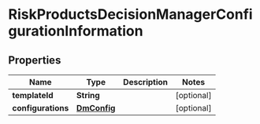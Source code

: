 
# RiskProductsDecisionManagerConfigurationInformation

## Properties
Name | Type | Description | Notes
------------ | ------------- | ------------- | -------------
**templateId** | **String** |  |  [optional]
**configurations** | [**DmConfig**](DmConfig.md) |  |  [optional]



